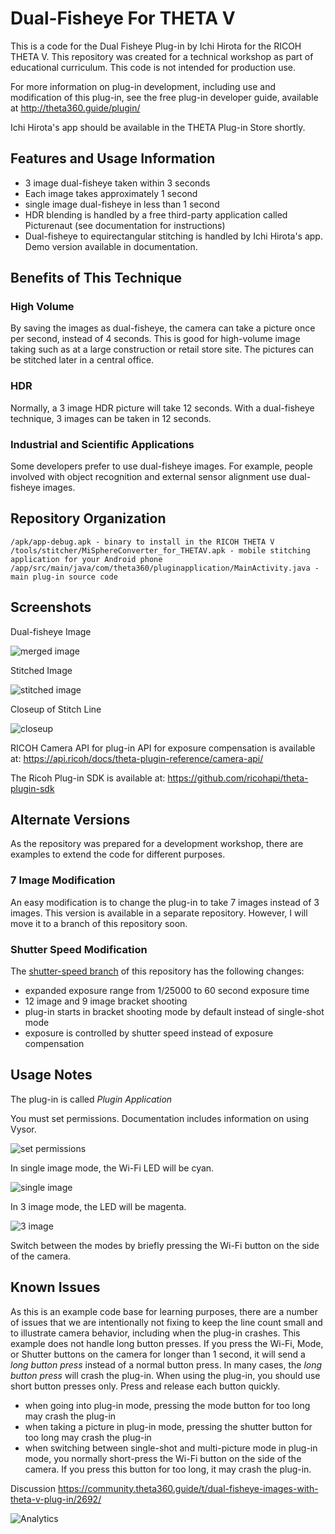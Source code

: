 # Dual-Fisheye For THETA V

This is a code for the Dual Fisheye Plug-in by Ichi Hirota for the RICOH THETA V.
This repository was created for a technical workshop as part of educational curriculum. 
This code is not intended for production use.  

For more information on
plug-in development, including use and modification of this plug-in, see the free plug-in developer
guide, available at http://theta360.guide/plugin/

Ichi Hirota's app should be available in the THETA Plug-in Store shortly.

## Features and Usage Information

- 3 image dual-fisheye taken within 3 seconds
- Each image takes approximately 1 second
- single image dual-fisheye in less than 1 second
- HDR blending is handled by a free third-party application called Picturenaut (see documentation for instructions)
- Dual-fisheye to equirectangular stitching is handled by Ichi Hirota's app. Demo version available in documentation.

## Benefits of This Technique

### High Volume

By saving the images as dual-fisheye, the camera can take a picture once per second, instead of 4 seconds. This is good for high-volume image taking such as at a large
construction or retail store site. The pictures can be stitched later in a central
office.

### HDR

Normally, a 3 image HDR picture will take 12 seconds. With a dual-fisheye technique, 3 images can be taken in 12 seconds. 

### Industrial and Scientific Applications

Some developers prefer to use dual-fisheye images.
For example, people involved with object 
recognition and external sensor alignment use dual-fisheye images.

## Repository Organization

    /apk/app-debug.apk - binary to install in the RICOH THETA V
    /tools/stitcher/MiSphereConverter_for_THETAV.apk - mobile stitching application for your Android phone
    /app/src/main/java/com/theta360/pluginapplication/MainActivity.java - main plug-in source code

## Screenshots

Dual-fisheye Image

![merged image](doc/img/merged-image.jpg)

Stitched Image

![stitched image](doc/img/stitched-image.jpg)

Closeup of Stitch Line

![closeup](doc/img/closeup.jpg)


RICOH Camera API for plug-in API for exposure compensation is available at:
https://api.ricoh/docs/theta-plugin-reference/camera-api/

The Ricoh Plug-in SDK is available at:
https://github.com/ricohapi/theta-plugin-sdk

## Alternate Versions

As the repository was prepared for a development workshop, there are examples to
extend the code for different purposes.

### 7 Image Modification

An easy modification is to change the plug-in to take 7 images instead of 3 images. This version
is available in a separate repository. However, I will move it to a branch of this repository soon.

### Shutter Speed Modification

The [shutter-speed branch](https://github.com/codetricity/original-dual-fisheye-plugin/tree/shutter-speed) 
 of this repository has the following changes:

- expanded exposure range from 1/25000 to 60 second exposure time
- 12 image and 9 image bracket shooting 
- plug-in starts in bracket shooting mode by default instead of single-shot mode
- exposure is controlled by shutter speed instead of exposure compensation 

## Usage Notes

The plug-in is called *Plugin Application*

You must set permissions. Documentation includes information on using Vysor.

![set permissions](doc/img/set-permissions.jpg)

In single image mode, the Wi-Fi LED will be cyan.

![single image](doc/img/single-image-led.png)

In 3 image mode, the LED will be magenta.

![3 image](doc/img/7-image-led.png)

Switch between the modes by briefly pressing the Wi-Fi button on the side
of the camera.

## Known Issues

As this is an example code base for learning purposes, there are a number of issues
that we are intentionally not fixing to keep the line count small and to illustrate
camera behavior, including when the plug-in crashes.  This example does not handle
long button presses. If you press the Wi-Fi, Mode, or Shutter buttons on the camera for
longer than 1 second, it will send a *long button press* instead of a normal button press. 
In many cases, the *long button press* will crash the plug-in. When using the plug-in, you should use
short button presses only. Press and release each button quickly.

- when going into plug-in mode, pressing the mode button for too long may crash the plug-in
- when taking a picture in plug-in mode, pressing the shutter button for too long may crash the plug-in
- when switching between single-shot and multi-picture mode in plug-in mode, you normally short-press the Wi-Fi button on the side of the camera. If you press this button for too long, it may crash the plug-in.

Discussion
https://community.theta360.guide/t/dual-fisheye-images-with-theta-v-plug-in/2692/

![Analytics](https://ga-beacon.appspot.com/UA-73311422-5/dual-fisheye-plugin)
